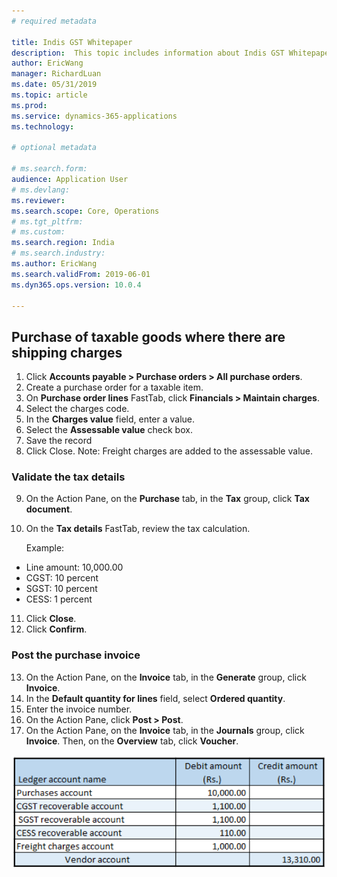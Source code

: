 ```yaml
---
# required metadata

title: Indis GST Whitepaper
description:  This topic includes information about Indis GST Whitepaper in Microsoft Dynamics 365 for Finance and Operations.
author: EricWang
manager: RichardLuan
ms.date: 05/31/2019
ms.topic: article
ms.prod: 
ms.service: dynamics-365-applications
ms.technology: 

# optional metadata

# ms.search.form: 
audience: Application User
# ms.devlang: 
ms.reviewer: 
ms.search.scope: Core, Operations
# ms.tgt_pltfrm: 
# ms.custom: 
ms.search.region: India
# ms.search.industry: 
ms.author: EricWang
ms.search.validFrom: 2019-06-01
ms.dyn365.ops.version: 10.0.4

---
```


## Purchase of taxable goods where there are shipping charges

1. Click **Accounts payable > Purchase orders > All purchase orders**.
2. Create a purchase order for a taxable item.
3. On **Purchase order lines** FastTab, click **Financials > Maintain charges**.
4. Select the charges code.
5. In the **Charges value** field, enter a value.
6. Select the **Assessable value** check box.
7. Save the record
8. Click Close.
Note: Freight charges are added to the assessable value.

### Validate the tax details

9. On the Action Pane, on the **Purchase** tab, in the **Tax** group, click **Tax document**.

10. On the **Tax details** FastTab, review the tax calculation.

    Example:

- Line amount: 10,000.00
- CGST: 10 percent
- SGST: 10 percent
- CESS: 1 percent

11. Click **Close**.
12. Click **Confirm**.

### Post the purchase invoice

13. On the Action Pane, on the **Invoice** tab, in the **Generate** group, click **Invoice**.
14. In the **Default quantity for lines** field, select **Ordered quantity**.
15. Enter the invoice number.
16. On the Action Pane, click **Post > Post**.
17. On the Action Pane, on the **Invoice** tab, in the **Journals** group, click **Invoice**. Then, on the **Overview** tab, click **Voucher**.

![](media/GST-Whitepaper/Annotation-2019-05-16-102702.png)




